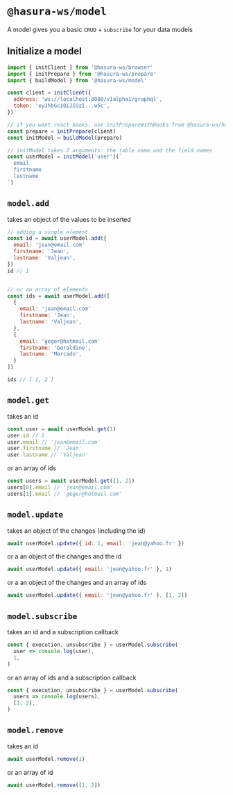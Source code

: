 # `@hasura-ws/model`

A model gives you a basic `CRUD` + `subscribe` for your data models

## Initialize a model

```js
import { initClient } from '@hasura-ws/browser'
import { initPrepare } from '@hasura-ws/prepare'
import { buildModel } from '@hasura-ws/model'

const client = initClient({
  address: 'ws://localhost:8080/v1alpha1/graphql',
  token: 'eyJhbGciOiJIUzI...w5c',
})

// if you want react hooks, use initPrepareWithHooks from @hasura-ws/hooks
const prepare = initPrepare(client) 
const initModel = buildModel(prepare)

// initModel takes 2 arguments: the table name and the field names
const userModel = initModel('user')(`
  email
  firstname
  lastname
`)
```

## `model.add`

takes an object of the values to be inserted

```js
// adding a single element
const id = await userModel.add({
  email: 'jean@email.com'
  firstname: 'Jean',
  lastname: 'Valjean',
})
id // 1


// or an array of elements
const ids = await userModel.add([
  {
    email: 'jean@email.com'
    firstname: 'Jean',
    lastname: 'Valjean',
  },
  {
    email: 'geger@hotmail.com'
    firstname: 'Geraldine',
    lastname: 'Mercado',
  }
])

ids // [ 1, 2 ]
```

## `model.get`

takes an id

```js
const user = await userModel.get(1)
user.id // 1
user.email // 'jean@email.com'
user.firstname // 'Jean'
user.lastname // 'Valjean'
```

or an array of ids

```js
const users = await userModel.get([1, 2])
users[0].email // 'jean@email.com'
users[1].email // 'geger@hotmail.com'
```


## `model.update`

takes an object of the changes (including the id)

```js
await userModel.update({ id: 1, email: 'jean@yahoo.fr' })
```

or a an object of the changes and the id

```js
await userModel.update({ email: 'jean@yahoo.fr' }, 1)
```

or a an object of the changes and an array of ids

```js
await userModel.update({ email: 'jean@yahoo.fr' }, [1, 2])
```

## `model.subscribe`

takes an id and a subscription callback

```js
const { execution, unsubscribe } = userModel.subscribe(
  user => console.log(user),
  1,
)
```


or an array of ids and a subscription callback

```js
const { execution, unsubscribe } = userModel.subscribe(
  users => console.log(users),
  [1, 2],
)
```

## `model.remove`

takes an id

```js
await userModel.remove(1)
```

or an array of id

```js
await userModel.remove([1, 2])
```
